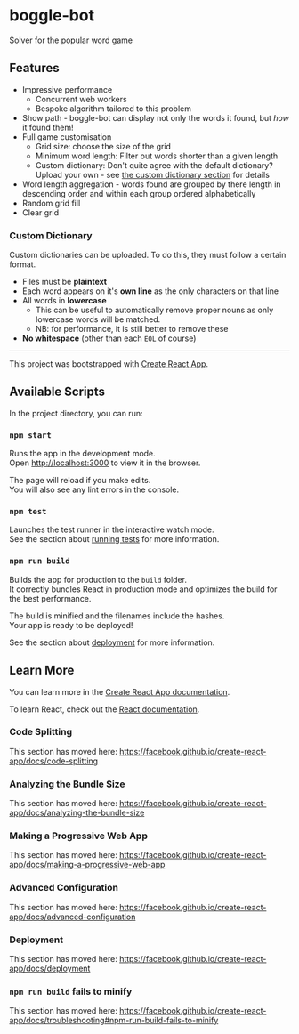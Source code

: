 # boggle-bot

Solver for the popular word game

## Features
* Impressive performance
    * Concurrent web workers
    * Bespoke algorithm tailored to this problem
* Show path - boggle-bot can display not only the words it found, but *how* it found them!
* Full game customisation
    * Grid size: choose the size of the grid
    * Minimum word length: Filter out words shorter than a given length
    * Custom dictionary: Don't quite agree with the default dictionary? Upload your own - see [the custom dictionary section](#custom-dictionary) for details
* Word length aggregation - words found are grouped by there length in descending order and within each group ordered alphabetically
* Random grid fill
* Clear grid

### Custom Dictionary
Custom dictionaries can be uploaded. To do this, they must follow a certain format.
* Files must be **plaintext**
* Each word appears on it's **own line** as the only characters on that line
* All words in **lowercase**
    * This can be useful to automatically remove proper nouns as only lowercase words will be matched.
    * NB: for performance, it is still better to remove these
* **No whitespace** (other than each `EOL` of course)



---

This project was bootstrapped with [Create React App](https://github.com/facebook/create-react-app).

## Available Scripts

In the project directory, you can run:

### `npm start`

Runs the app in the development mode.<br />
Open [http://localhost:3000](http://localhost:3000) to view it in the browser.

The page will reload if you make edits.<br />
You will also see any lint errors in the console.

### `npm test`

Launches the test runner in the interactive watch mode.<br />
See the section about [running tests](https://facebook.github.io/create-react-app/docs/running-tests) for more information.

### `npm run build`

Builds the app for production to the `build` folder.<br />
It correctly bundles React in production mode and optimizes the build for the best performance.

The build is minified and the filenames include the hashes.<br />
Your app is ready to be deployed!

See the section about [deployment](https://facebook.github.io/create-react-app/docs/deployment) for more information.

## Learn More

You can learn more in the [Create React App documentation](https://facebook.github.io/create-react-app/docs/getting-started).

To learn React, check out the [React documentation](https://reactjs.org/).

### Code Splitting

This section has moved here: https://facebook.github.io/create-react-app/docs/code-splitting

### Analyzing the Bundle Size

This section has moved here: https://facebook.github.io/create-react-app/docs/analyzing-the-bundle-size

### Making a Progressive Web App

This section has moved here: https://facebook.github.io/create-react-app/docs/making-a-progressive-web-app

### Advanced Configuration

This section has moved here: https://facebook.github.io/create-react-app/docs/advanced-configuration

### Deployment

This section has moved here: https://facebook.github.io/create-react-app/docs/deployment

### `npm run build` fails to minify

This section has moved here: https://facebook.github.io/create-react-app/docs/troubleshooting#npm-run-build-fails-to-minify
